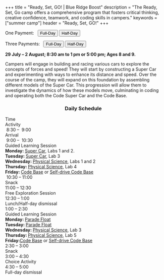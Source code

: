+++
title = "Ready, Set, GO! | Blue Ridge Boost"
description = "The Ready, Set, Go camp offers a comprehensive program that fosters critical thinking, creative confidence, teamwork, and coding skills in campers."
keywords = ["summer camp"]
header = "Ready, Set, GO!"
+++

<p></p>

<div class="container">
    <div class="row pb-1">
        <div class="col">
           <p> One Payment: &nbsp;
                <a href="https://summer-24-ages-8-to-10-full-day.cheddarup.com"><button class="button-8s" role="button">Full-Day</button></a>  <a href="https://summer-24-ages-8-to-10-half-day.cheddarup.com"><button class="button-8s" role="button">Half-Day</button></a>
            </p>
            <p> Three Payments: &nbsp;
                <a href="https://summer-24-ages-8-and-9-full-day-3-payments.cheddarup.com"><button class="button-8s" role="button">Full-Day</button></a>  <a href="https://summer-24-ages-8-and-9-half-day-3-payments.cheddarup.com"><button class="button-8s" role="button">Half-Day</button></a> <br>
            </p>
        </div>
        <div class="col-8">
        <p><b> 29 July &ndash; 2 August; 8:30 am to 1 pm or 5:00 pm; Ages 8 and 9.</b></p>
        <p>Campers will engage in building and racing various cars to explore the concepts of forces and speed! They will start by constructing a Super Car and experimenting with ways to enhance its distance and speed. Over the course of the camp, they will expand on this foundation by assembling different models of the Super Car. This progression will allow them to investigate the dynamics of how these models move, culminating in coding and operating both the Code Super Car and the Code Base.</p>
        </div>
    </div>
    <div class="row pb-1">
        <div class="col-1">
            <!-- <div class="v-stack p-0">
                <div><img src="/images/camps/spike-prime-intro/lego-maker-sm-game.webp" alt="Game Maker" class="img-fluid"> </div>
                <div><img src="/images/camps/spike-prime-intro/dance.webp" alt="Break Dance" class="img-fluid"> </div>
                <div><img src="/images/camps/spike-prime-intro/out-of-order.webp" alt="Racing Cart" class="img-fluid"> </div>
                <div><img src="/images/camps/spike-prime-intro/keep-it-really-safe.webp" alt="Keep it really safe." class="img-fluid"> </div>
            </div> -->
        </div>
        <div class="col-10">
            <div class="container p-0 m-0 b-0">
                <h3 align="center">Daily Schedule</h3>
                <div class="row py-1 table-header">
                    <div class="col-2 text-center">Time</div>	
                    <div class="col-10">Activity</div>
                </div>
                <div class="row py-1">
                    <div class="col-2 text-center">&nbsp;8:30 &ndash; &nbsp;9:00</div>
                    <div class="col-10">Arrival</div>
                </div>
                <div class="row py-1 table-dark-row">
                    <div class="col-2 text-center">&nbsp;9:00 &ndash; &nbsp;10:30	</div>
                    <div class="col-10 ">Guided Learning Session<br>
                        <b>Monday: </b><a href="https://education.vex.com/stemlabs/go/super-car">Super Car</a>, Labs 1 and 2.<br>
                        <b>Tuesday: </b><a href="https://education.vex.com/stemlabs/go/super-car">Super Car</a>, Lab 3<br>
                        <b>Wednesday: </b><a href="https://education.vex.com/stemlabs/go/physical-science">Physical Science</a>, Labs 1 and 2<br>
                        <b>Thursday: </b><a href="https://education.vex.com/stemlabs/go/physical-science">Physical Science</a>, Lab 4<br>
                        <b>Friday: </b><a href="https://education.vex.com/stemlabs/go/code-base">Code Base</a> or <a href="https://content.vexrobotics.com/assets/education/stem-labs/docs/go/Activities/GO%20Activity%20Series%20-%20Self-Driving%20Code%20Base.pdf">Self-drive Code Base</a><br>
                    </div>
                </div>
                <div class="row py-1">
                    <div class="col-2 text-center">&nbsp;10:30 &ndash; 11:00 </div>
                    <div class="col-10">Snack</div>
                </div>
                <div class="row py-1 table-dark-row">
                    <div class="col-2 text-center">11:00 &ndash; 12:30</div>	
                    <div class="col-10">Free Exploration Session</div>
                </div>
                <div class="row py-1">
                    <div class="col-2 text-center">12:30 &ndash; 1:00</div>
                    <div class="col-10">Lunch/Half-day dismissal</div>
                </div>
                <div class="row py-1 table-dark-row">
                    <div class="col-2 text-center">1:00 &ndash; 2:30</div>	
                    <div class="col-10">Guided Learning Session<br>
                        <b>Monday: </b><a href="https://education.vex.com/stemlabs/go/parade-float">Parade Float</a><br>
                        <b>Tuesday: </b><a href="https://education.vex.com/stemlabs/go/parade-float">Parade Float</a><br>
                        <b>Wednesday: </b><a href="https://education.vex.com/stemlabs/go/physical-science">Physical Science</a>, Lab 3<br>
                        <b>Thursday: </b><a href="https://education.vex.com/stemlabs/go/physical-science">Physical Science</a>, Lab 5<br>
                        <b>Friday:</b><a href="https://education.vex.com/stemlabs/go/code-base">Code Base</a> or <a href="https://content.vexrobotics.com/assets/education/stem-labs/docs/go/Activities/GO%20Activity%20Series%20-%20Self-Driving%20Code%20Base.pdf">Self-drive Code Base</a><br>
                    </div>
                </div>
                <div class="row py-1">
                    <div class="col-2 text-center">2:30 &ndash; 3:00</div>	
                    <div class="col-10">Snack</div>
                </div>
                <div class="row py-1 table-dark-row">
                    <div class="col-2 text-center">3:00  &ndash;  4:30	</div>
                    <div class="col-10">Choice Activity</div>
                </div>
                <div class="row py-1">
                    <div class="col-2 text-center">4:30  &ndash;  5:00	</div>
                    <div class="col-10">Full-day dismissal</div>
                </div>
            </div>
        </div> <!-- inner container -->
        <div class="col-1">
            <!-- <div class="v-stack">
                <div><img src="/images/camps/spike-prime-intro/what-is-this.webp" alt="What is this?" class="img-fluid"> </div>
                <div><img src="/images/camps/spike-prime-intro/rhino.webp" alt="Rhino" class="img-fluid"> </div>
                <div><img src="/images/camps/spike-prime-intro/brain-game.webp" alt="Brain Game." class="img-fluid"> </div> 
                <div><img src="/images/camps/spike-prime-intro/the-lego-way.webp" alt="Ideas" class="img-fluid"> </div>
            </div> -->
        </div>
    </div>
</div> <!-- outer container -->